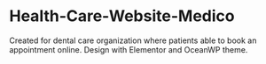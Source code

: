 # Health-Care-Website-Medico
Created for dental care organization where patients able to book an appointment online. Design with Elementor and OceanWP theme.
